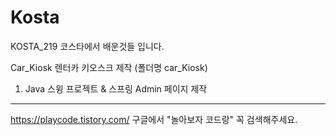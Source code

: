 # Kosta
KOSTA_219
코스타에서 배운것들 입니다.

Car_Kiosk 렌터카 키오스크 제작 (폴더명 car_Kiosk)
1. Java 스윙 프로젝트 & 스프링 Admin 페이지 제작

----------------------------------------------
https://playcode.tistory.com/
구글에서 "놀아보자 코드랑" 꼭 검색해주세요.

